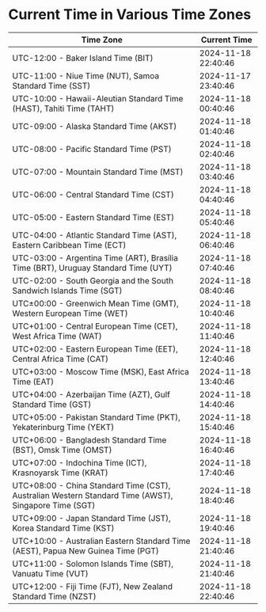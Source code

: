 # Current Time in Various Time Zones

| Time Zone | Current Time |
|-----------|--------------|
| UTC-12:00 - Baker Island Time (BIT) | 2024-11-18 22:40:46 |
| UTC-11:00 - Niue Time (NUT), Samoa Standard Time (SST) | 2024-11-17 23:40:46 |
| UTC-10:00 - Hawaii-Aleutian Standard Time (HAST), Tahiti Time (TAHT) | 2024-11-18 00:40:46 |
| UTC-09:00 - Alaska Standard Time (AKST) | 2024-11-18 01:40:46 |
| UTC-08:00 - Pacific Standard Time (PST) | 2024-11-18 02:40:46 |
| UTC-07:00 - Mountain Standard Time (MST) | 2024-11-18 03:40:46 |
| UTC-06:00 - Central Standard Time (CST) | 2024-11-18 04:40:46 |
| UTC-05:00 - Eastern Standard Time (EST) | 2024-11-18 05:40:46 |
| UTC-04:00 - Atlantic Standard Time (AST), Eastern Caribbean Time (ECT) | 2024-11-18 06:40:46 |
| UTC-03:00 - Argentina Time (ART), Brasília Time (BRT), Uruguay Standard Time (UYT) | 2024-11-18 07:40:46 |
| UTC-02:00 - South Georgia and the South Sandwich Islands Time (SGT) | 2024-11-18 08:40:46 |
| UTC±00:00 - Greenwich Mean Time (GMT), Western European Time (WET) | 2024-11-18 10:40:46 |
| UTC+01:00 - Central European Time (CET), West Africa Time (WAT) | 2024-11-18 11:40:46 |
| UTC+02:00 - Eastern European Time (EET), Central Africa Time (CAT) | 2024-11-18 12:40:46 |
| UTC+03:00 - Moscow Time (MSK), East Africa Time (EAT) | 2024-11-18 13:40:46 |
| UTC+04:00 - Azerbaijan Time (AZT), Gulf Standard Time (GST) | 2024-11-18 14:40:46 |
| UTC+05:00 - Pakistan Standard Time (PKT), Yekaterinburg Time (YEKT) | 2024-11-18 15:40:46 |
| UTC+06:00 - Bangladesh Standard Time (BST), Omsk Time (OMST) | 2024-11-18 16:40:46 |
| UTC+07:00 - Indochina Time (ICT), Krasnoyarsk Time (KRAT) | 2024-11-18 17:40:46 |
| UTC+08:00 - China Standard Time (CST), Australian Western Standard Time (AWST), Singapore Time (SGT) | 2024-11-18 18:40:46 |
| UTC+09:00 - Japan Standard Time (JST), Korea Standard Time (KST) | 2024-11-18 19:40:46 |
| UTC+10:00 - Australian Eastern Standard Time (AEST), Papua New Guinea Time (PGT) | 2024-11-18 21:40:46 |
| UTC+11:00 - Solomon Islands Time (SBT), Vanuatu Time (VUT) | 2024-11-18 21:40:46 |
| UTC+12:00 - Fiji Time (FJT), New Zealand Standard Time (NZST) | 2024-11-18 22:40:46 |
